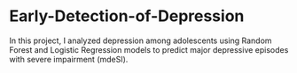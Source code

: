 # Early-Detection-of-Depression
In this project, I analyzed depression among adolescents using Random Forest and Logistic Regression models to predict major depressive episodes with severe impairment (mdeSI). 
